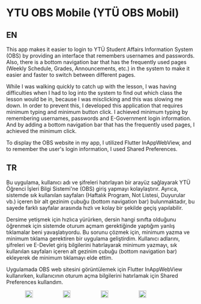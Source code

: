 # YTU OBS Mobile (YTÜ OBS Mobil)

## EN

This app makes it easier to login to YTÜ Student Affairs Information System (OBS) by providing an interface that remembers usernames and passwords. Also, there is a bottom navigation bar that has the frequently used pages (Weekly Schedule, Grades, Announcements, etc.) in the system to make it easier and faster to switch between different pages.

While I was walking quickly to catch up with the lesson, I was having difficulties when I had to log into the system to find out which class the lesson would be in, because I was misclicking and this was slowing me down. In order to prevent this, I developed this application that requires minimum typing and minimum button click. I achieved minimum typing by remembering usernames, passwords and E-Government login information. And by adding a bottom navigation bar that has the frequently used pages, I achieved the minimum click. 

To display the OBS website in my app, I utilized Flutter InAppWebView, and to remember the user's login information, I used Shared Preferences.

## TR

Bu uygulama, kullanıcı adı ve şifreleri hatırlayan bir arayüz sağlayarak YTÜ Öğrenci İşleri Bilgi Sistemi'ne (OBS) giriş yapmayı kolaylaştırır. Ayrıca, sistemde sık kullanılan sayfaları (Haftalık Program, Not Listesi, Duyurular vb.) içeren bir alt gezinim çubuğu (bottom navigation bar) bulunmaktadır, bu sayede farklı sayfalar arasında hızlı ve kolay bir şekilde geçiş yapılabilir.

Dersime yetişmek için hızlıca yürürken, dersin hangi sınıfta olduğunu öğrenmek için sistemde oturum açmam gerektiğinde yaptığım yanlış tıklamalar beni yavaşlatıyordu. Bu sorunu çözmek için, minimum yazma ve minimum tıklama gerektiren bir uygulama geliştirdim. Kullanıcı adlarını, şifreleri ve E-Devlet giriş bilgilerini hatırlayarak minimum yazmayı, sık kullanılan sayfaları içeren alt gezinim çubuğu (bottom navigation bar) ekleyerek de minimum tıklamayı elde ettim.

Uygulamada OBS web sitesini görüntülemek için Flutter InAppWebView kullanırken, kullanıcının oturum açma bilgilerini hatırlamak için Shared Preferences kullandım.

<div style="display:flex; flex-direction: row; justify-content: center; align-items: center">
  <img src="https://user-images.githubusercontent.com/118119029/219957843-8af2dc37-28b3-448f-9297-f3c0ef3a53f1.png" alt="" style="width: 20%;">
  <img src="https://user-images.githubusercontent.com/118119029/219957854-5240496b-b159-4287-a8c1-f22cc6aac45a.png" alt="" style="width: 20%;">
  <img src="https://user-images.githubusercontent.com/118119029/219957857-562791ab-5be7-4ed2-a8dc-0ae176ae35f4.png" alt="" style="width: 20%;">
  <img src="https://user-images.githubusercontent.com/118119029/219957861-9404719a-2bfa-41ef-b7fc-0d20b875bc97.png" alt="" style="width: 20%;">
</div>
